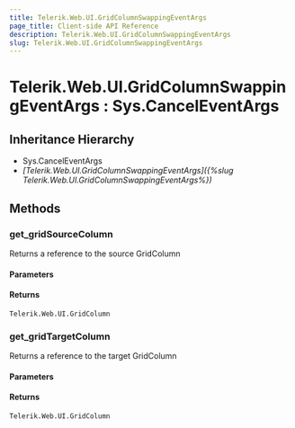 ```yaml
---
title: Telerik.Web.UI.GridColumnSwappingEventArgs
page_title: Client-side API Reference
description: Telerik.Web.UI.GridColumnSwappingEventArgs
slug: Telerik.Web.UI.GridColumnSwappingEventArgs
---
```


# Telerik.Web.UI.GridColumnSwappingEventArgs : Sys.CancelEventArgs 

## Inheritance Hierarchy

* Sys.CancelEventArgs
* *[Telerik.Web.UI.GridColumnSwappingEventArgs]({%slug Telerik.Web.UI.GridColumnSwappingEventArgs%})*

## Methods

###  get_gridSourceColumn

Returns a reference to the source GridColumn

#### Parameters

#### Returns

`Telerik.Web.UI.GridColumn`

###  get_gridTargetColumn

Returns a reference to the target GridColumn

#### Parameters

#### Returns

`Telerik.Web.UI.GridColumn`


